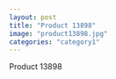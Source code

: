 ```yaml
---
layout: post
title: "Product 13898"
image: "product13898.jpg"
categories: "category1"
---
```

Product 13898
